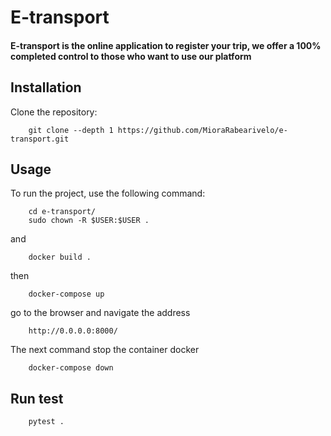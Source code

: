 # E-transport

#### E-transport is the online application to register your trip, we offer a 100% completed control to those who want to use our platform

## Installation

Clone the repository:

```
    git clone --depth 1 https://github.com/MioraRabearivelo/e-transport.git
```

## Usage

To run the project, use the following command:

```
    cd e-transport/
    sudo chown -R $USER:$USER .
```
and

```
    docker build .
```
then

```
    docker-compose up
```

go to the browser and navigate the address

```
    http://0.0.0.0:8000/
```

The next command stop the container docker

```
    docker-compose down
```

## Run test

``` 
    pytest .
```